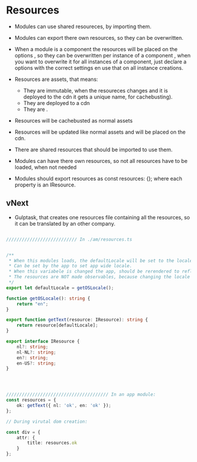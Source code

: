 # Resources
* Modules can use shared resoureces, by importing them.
* Modules can export there own resources, so they can be overwritten.
* When a module is a component the resources will be placed on the options
  , so they can be overwritten per instance of a component
  , when you want to overwrite it for all instances of a component, just declare a options with the correct settings en use that on all instance creations.

* Resources are assets, that means:
    * They are immutable, when the resoureces changes and it is deployed to the cdn it gets a unique name, for cachebusting).
    * They are deployed to a cdn
    * They are .
* Resources will be cachebusted as normal assets
* Resources will be updated like normal assets and will be placed on the cdn.
* There are shared resources that should be imported to use them.
* Modules can have there own resources, so not all resources have to be loaded, when not needed
* Modules should export resources as const resources: {}; where each property is an IResource.

## vNext
* Gulptask, that creates one resources file containing all the resources, so it can be translated by an other company.


```TypeScript

/////////////////////////// In ./am/resources.ts


/** 
 * When this modules loads, the defaultLocale will be set to the locale of the OS.
 * Can be set by the app to set app wide locale.
 * When this variabele is changed the app, should be rerendered to reflect changes.
 * The resources are NOT made observables, because changing the locale is not something that happens all the time, so the performance impact would be a burden.
 */
export let defaultLocale = getOSLocale();

function getOSLocale(): string {
    return "en";
}

export function getText(resource: IResource): string {
    return resource[defaultLocale];
}

export interface IResource {
    nl?: string;
    nl-NL?: string;
    en?: string;
    en-US?: string;
}




/////////////////////////////////////// In an app module:
const resources = {
    ok: getText({ nl: 'ok', en: 'ok' });
};

// During virutal dom creation:

const div = {
    attr: {
        title: resources.ok
    }
};


```



